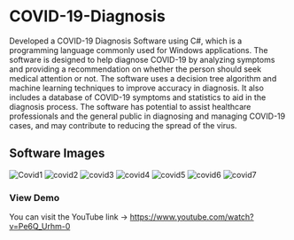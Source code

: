 # COVID-19-Diagnosis
Developed a COVID-19 Diagnosis Software using C#, which is a programming language commonly used for Windows applications. The software is designed to help diagnose COVID-19 by analyzing symptoms and providing a recommendation on whether the person should seek medical attention or not.
The software uses a decision tree algorithm and machine learning techniques to improve accuracy in diagnosis. It also includes a database of COVID-19 symptoms and statistics to aid in the diagnosis process. The software has potential to assist healthcare professionals and the general public in diagnosing and managing COVID-19 cases, and may contribute to reducing the spread of the virus.

## Software Images 
![Covid1](https://user-images.githubusercontent.com/67159289/235080998-94dc0c45-493e-45dc-8fd9-815f04d796cb.png)
![covid2](https://user-images.githubusercontent.com/67159289/235081232-48f3429b-de35-4e9e-a20c-d54a8216ea60.png)
![covid3](https://user-images.githubusercontent.com/67159289/235081341-ceb4faeb-ff63-4a04-bf4f-81fbb8b84fce.png)
![covid4](https://user-images.githubusercontent.com/67159289/235081410-332066f0-a12f-4d04-92c5-709bf510c37b.png)
![covid5](https://user-images.githubusercontent.com/67159289/235081477-0a3b47d0-cb56-4773-8d7f-40dc90e7b974.png)
![covid6](https://user-images.githubusercontent.com/67159289/235081636-2ed5b6bd-e7f9-4589-ac3f-b36224580b7e.png)
![covid7](https://user-images.githubusercontent.com/67159289/235081742-f9f306fe-0b3d-4155-ad39-eb9d0da9dadc.png)

### View Demo
You can visit the YouTube link -> https://www.youtube.com/watch?v=Pe6Q_Urhm-0

